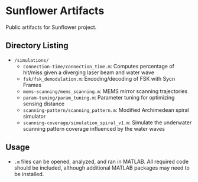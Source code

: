 # Sunflower Artifacts
Public artifacts for Sunflower project.

## Directory Listing
- `/simulations/`
	- `connection-time/connection_time.m`: Computes percentage of hit/miss given a diverging laser beam and water wave
	- `fsk/fsk_demodulation.m`: Encoding/decoding of FSK with Sycn Frames 
	- `mems-scanning/mems_scanning.m`: MEMS mirror scanning trajectories
	- `param-tuning/param_tuning.m`: Parameter tuning for optimizing sensing distance
	- `scanning-pattern/scanning_pattern.m`: Modified Archimedean spiral simulator
	- `scanning-coverage/simulation_spiral_v1.m`: Simulate the underwater scanning pattern coverage influenced by the water waves

## Usage
- `.m` files can be opened, analyzed, and ran in MATLAB. All required code should be included, although additional MATLAB packages may need to be installed.